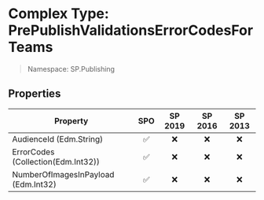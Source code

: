 # Complex Type: PrePublishValidationsErrorCodesForTeams

> Namespace: SP.Publishing

## Properties

Property | SPO | SP 2019 | SP 2016 | SP 2013
----------|:---:|:-------:|:-------:|:-------:
AudienceId (Edm.String) | ✅ | ❌ | ❌ | ❌
ErrorCodes (Collection(Edm.Int32)) | ✅ | ❌ | ❌ | ❌
NumberOfImagesInPayload (Edm.Int32) | ✅ | ❌ | ❌ | ❌